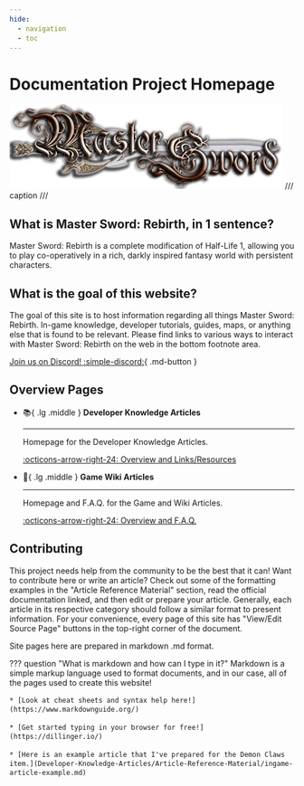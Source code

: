 ```yaml
---
hide:
  - navigation
  - toc
---
```




# Documentation Project Homepage

![Master Sword Logo](assets/msr_sword_logo.png)
/// caption
///

## **What is Master Sword: Rebirth, in 1 sentence?**

Master Sword: Rebirth is a complete modification of Half-Life 1, allowing you to play co-operatively in a rich, darkly inspired fantasy world with persistent characters.

## **What is the goal of this website?**

The goal of this site is to host information regarding all things Master Sword: Rebirth. In-game knowledge, developer tutorials, guides, maps, or anything else that is found to be relevant. Please find links to various ways to interact with Master Sword: Rebirth on the web in the bottom footnote area.

[Join us on Discord! :simple-discord:](https://discord.com/invite/nwJB9EhAN6){ .md-button }

## **Overview Pages**


<div class="grid cards" markdown>

-   :books:{ .lg .middle } __Developer Knowledge Articles__

    ---

    Homepage for the Developer Knowledge Articles.

    [:octicons-arrow-right-24: Overview and Links/Resources](Developer-Knowledge-Articles/index.md)

-   :newspaper:{ .lg .middle } __Game Wiki Articles__

    ---

    Homepage and F.A.Q. for the Game and Wiki Articles.

    [:octicons-arrow-right-24: Overview and F.A.Q.](Game-Wiki-Articles/index.md)

</div>



## **Contributing**

This project needs help from the community to be the best that it can! Want to contribute here or write an article? Check out some of the formatting examples in the "Article Reference Material" section, read the official documentation linked, and then edit or prepare your article. Generally, each article in its respective category should follow a similar format to present information. For your convenience, every page of this site has "View/Edit Source Page" buttons in the top-right corner of the document.

Site pages here are prepared in markdown .md format.

??? question "What is markdown and how can I type in it?"
    Markdown is a simple markup language used to format documents, and in our case, all of the pages used to create this website!

    * [Look at cheat sheets and syntax help here!](https://www.markdownguide.org/)

    * [Get started typing in your browser for free!](https://dillinger.io/)

    * [Here is an example article that I've prepared for the Demon Claws item.](Developer-Knowledge-Articles/Article-Reference-Material/ingame-article-example.md)
